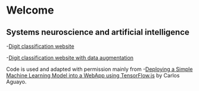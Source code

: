 # Welcome
## Systems neuroscience and artificial intelligence

-[Digit classification website](https://username.github.io/digit_classification_website/tfjs.html)

-[Digit classification website with data augmentation](https://username.github.io/digit_classification_website_with_data_augmentation/tfjs.html)

Code is used and adapted with permission mainly from
-[Deploying a Simple Machine Learning Model into a WebApp using TensorFlow.js](https://towardsdatascience.com/deploying-a-simple-machine-learning-model-into-a-webapp-using-tensorflow-js-3609c297fb04) by Carlos Aguayo.
